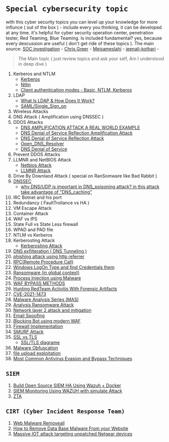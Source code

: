 # `Special cybersecurity topic`
with this cyber security topics you can level up your knowledge for more influnce ( out of the box ) - include every you thinking, it can be developed at any time. it's helpful for cyber security operation center, penetration tester, Red Teaming, Blue Teaming. Is included fundamental? yes, because every descussion are useful ( don't get ride of these topics ). The main source: [SOC investigation](https://www.socinvestigation.com/) - [Chris Greer](linkedin.com/in/cgreer) - [Meisameslahi](linkedin.com/in/meisameslahi) - [jeenali-kothari](https://www.linkedin.com/in/jeenali-kothari/overlay/contact-info/) -
> The Main topic ( just review topics and ask your self, Am I understood in deep dive )

1. Kerberos and NTLM
      - [Kerberos](https://cybrot.com/kerberos/)
      - [Ntlm](https://www.crowdstrike.com/cybersecurity-101/ntlm-windows-new-technology-lan-manager/)
      - [Client authentication modes - Basic, NTLM, Kerberos](https://knowledge.broadcom.com/external/article/172071/client-authentication-modes-basic-ntlm.html)
3. LDAP 
      - [What Is LDAP & How Does It Work?](https://www.okta.com/identity-101/what-is-ldap/)
      - [SAML/Single_Sign_on](https://www.onelogin.com/learn/saml#:~:text=SAML%20is%20an%20acronym%20used,one%20set%20of%20login%20credentials.)
5. Wireless Attacks
6. DNS Attack ( Amplification using DNSSEC ) 
7. DDOS Attacks
      - [DNS AMPLIFICATION ATTACK A REAL WORLD EXAMPLE](https://www.youtube.com/watch?v=Txr5Ur3QhyU)
      - [DNS Denial of Service Reflection Amplification Attack](https://www.youtube.com/watch?v=cMj85UuOEnY)
      - [DNS Denial of Service Reflection Attack](https://www.youtube.com/watch?v=zFDWPZ8-NHw&list=RDCMUCygAPH6oWFdZ_MPGASS4gwQ&start_radio=1&rv=zFDWPZ8-NHw&t=1)
      - [Open_DNS_Resolver](https://www.youtube.com/watch?v=ZO7LKYk33JU)
      - [DNS Denial of Service](https://www.youtube.com/watch?v=rHUOmOeVlMc)
8. Prevent DDOS Attacks
9. LLMNR and NetBIOS Attack
      - [Netbios Attack](https://www.crowe.com/cybersecurity-watch/netbios-llmnr-giving-away-credentials)
      - [LLMNR Attack](https://www.cynet.com/attack-techniques-hands-on/llmnr-nbt-ns-poisoning-and-credential-access-using-responder/)
10. Drive By Downlaod Attack ( special on RanSomware like Bad Rabbit ) 
11. [DNSSEC](https://www.socinvestigation.com/dnssec-domain-name-system-security-extensions-explained/)
      - [why DNS/UDP is important in DNS_poisoning attack? in this attack take advantage of "DNS_caching"](https://www.keyfactor.com/blog/what-is-dns-poisoning-and-dns-spoofing/)
12. IRC Botnet and his port
13. Redundancy ( FaultTrollance vs HA ) 
14. VM Escape Attack
15. Container Attack
16. WAF vs IPS
17. State Full vs State Less firewall
18. WPAD and PAD file 
19. NTLM vs Kerberos
20. Kerberosting Attack
      - [Kerberosting Attack](https://www.linkedin.com/posts/hackingarticles_kerberoasting-ugcPost-6896763440258514944-AEkx)
22. [DNS exfilteration ( DNS Tunneling )](https://www.giac.org/paper/gcia/1116/detecting-dns-tunneling/108367)
23. [phishing attack using http referrer](http://mixedbit.org/referer.html)
24. [RPC(Remote Procedure Call)](https://www.stigviewer.com/stig/windows_10/2017-12-01/finding/V-63737)
25. [Windows LogOn Type and find Credentials them](https://www.alteredsecurity.com/post/fantastic-windows-logon-types-and-where-to-find-credentials-in-them#viewer-733hk)
26. [Ransomware (in global context)](https://www.linkedin.com/posts/sakshi-gurao_ransomware-in-global-contextpdf-ugcPost-6896057484541349888-D6kN)
27. [Process Injection using Malware](https://www.socinvestigation.com/process-injection-techniques-used-by-malware-detection-analysis/)
28. [WAF BYPASS METHODS](https://www.linkedin.com/posts/hackingarticles_wafbypassmethods-ugcPost-6896047965748772864-l9rL)
29. [Hunting RedTeam Activitis With Forensic Artifacts](https://www.linkedin.com/posts/meisameslahi_forensic-artifacts-to-hunt-red-team-activities-ugcPost-6892367603155763200-ux2E)
30. [CVE-2021-1473](https://www.linkedin.com/posts/markesbernard_added-exploit-for-cve-2021-1472cve-2021-activity-6895622910870900736-smJA)
31. [Malware Analysis Series (MAS)](https://exploitreversing.com/2022/02/03/malware-analysis-series-mas-article-2/)
32. [Analysis Ransomware Attack](https://www.linkedin.com/posts/ebasl_%DA%AF%D8%B2%D8%A7%D8%B1%D8%B4-%D8%AE%D9%88%D8%A8%DB%8C-%D8%AF%D8%B1-%D9%85%D9%88%D8%B1%D8%AF-%D8%A8%D8%A7%D8%AC-%D8%A7%D9%81%D8%B2%D8%A7%D8%B1%D9%87%D8%A7-ugcPost-6894503417494978560-tvuT)
33. [Network layer 2 attack and mitigation](https://www.linkedin.com/posts/jeenali-kothari_network-layer-2-attacks-mitigationpdf-ugcPost-6893497896780603392-F9q_)
34. [Email Spoofing](https://dmarc.org/overview/)
35. [Blocking Bot using modern WAF](https://www.indusface.com/blog/blocking-bots-why-we-need-advanced-waf/)
36. [Firewall Implementation](https://www.linkedin.com/posts/shreya-madan_fortigate-ugcPost-6894219718333386752-YyJK)
37. [SMURF Attack](https://www.cloudflare.com/learning/ddos/smurf-ddos-attack/)
38. [SSL vs TLS](https://gbhackers.com/suprising-differences-tls-ssl-protocol/)
     - [SSL/TLS diagrame](https://www.linkedin.com/posts/the-cyber-security-hub_activity-6896560848236875776-MIXs)
39. [Malware Obfuscation](https://www.socinvestigation.com/most-common-malware-obfuscation-techniques/)
40. [file upload exploitation]()
41. [Most Common Antivirus Evasion and Bypass Techniques](https://www.linkedin.com/posts/soc-investigation_most-common-antivirus-evasion-and-bypass-activity-6896320936363077632-t_15)

## `SIEM`
1. [Build Open Source SIEM HA Using Wazuh + Docker](https://www.linkedin.com/posts/hassan-sohrabian-942687192_build-open-source-siem-ha-using-wazuh-docker-activity-6894349267796930561-pjGx)
2. [SIEM Monitoring Using WAZUH with simulate Attack](https://www.linkedin.com/posts/hakin9-magazine_siem-monitoring-using-wazuh-by-francis-jeremiah-activity-6893934991907131392-Sr6l)
3. [ZTA](https://www.linkedin.com/posts/geet-madan_zero-trust-architectures-ztapdf-ugcPost-6896051349365354496-fISL)

## `CIRT (Cyber Incident Response Team)`
1. [Web Malware Removeall](https://www.socinvestigation.com/web-malware-removal-how-to-remove-malware-from-my-website/)
2. [How to Remove Data Base Malware From your Website](https://www.socinvestigation.com/how-to-remove-database-malware-from-your-website/)
3. [Massive IOT attack targeting unpatched Netgear devices](https://securitynews.sonicwall.com/xmlpost/massive-iot-attack-targeting-unpatched-netgear-devices/)


